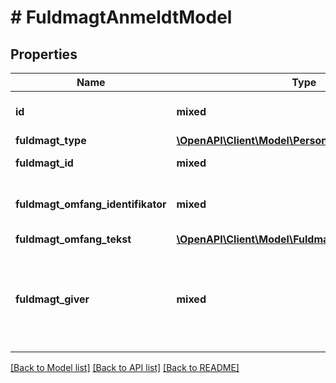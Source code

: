 # # FuldmagtAnmeldtModel

## Properties

Name | Type | Description | Notes
------------ | ------------- | ------------- | -------------
**id** | **mixed** | CprNummer eller CvrNummer eller Myndighedskode | [optional]
**fuldmagt_type** | [**\OpenAPI\Client\Model\PersonVirksomhedEnum**](PersonVirksomhedEnum.md) |  | [optional]
**fuldmagt_id** | **mixed** | CprNummer eller CvrNummer | [optional]
**fuldmagt_omfang_identifikator** | **mixed** | Angiver de mulige værdier for omfanget af en fuldmagt. |
**fuldmagt_omfang_tekst** | [**\OpenAPI\Client\Model\FuldmagtOmfangTekstEnum**](FuldmagtOmfangTekstEnum.md) |  | [optional]
**fuldmagt_giver** | **mixed** | Angiver en reference til en rolle for fuldmagtsgiver. Der kan angives fuldmagtsgiver ved implicit fuldmagt. | [optional]

[[Back to Model list]](../../README.md#models) [[Back to API list]](../../README.md#endpoints) [[Back to README]](../../README.md)
